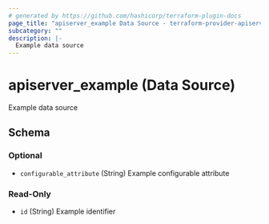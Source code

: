 ```yaml
---
# generated by https://github.com/hashicorp/terraform-plugin-docs
page_title: "apiserver_example Data Source - terraform-provider-apiserver"
subcategory: ""
description: |-
  Example data source
---
```


# apiserver_example (Data Source)

Example data source



<!-- schema generated by tfplugindocs -->
## Schema

### Optional

- `configurable_attribute` (String) Example configurable attribute

### Read-Only

- `id` (String) Example identifier


